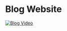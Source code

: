# Blog Website

[![Blog Video](https://firebasestorage.googleapis.com/v0/b/pushnotification-c88ba.appspot.com/o/blog2.JPG?alt=media&token=da4726cd-d269-450c-af7e-9daccf340255)](https://www.youtube.com/watch?v=QSVil_0yBOQ&list=PLPNCS-Mn12MekuAFScnLXlvM_wXKlVGtl&index=12)
